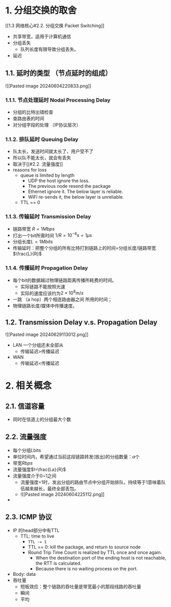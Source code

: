# 1. 分组交换的取舍
[[1.3 网络核心#2.2. 分组交换 Packet Switching]]
- 共享带宽，适用于计算机通信
- 分组丢失
	- 队列长度有限导致分组丢失。
- 延迟
## 1.1. 延时的类型 （节点延时的组成）
![[Pasted image 20240604220833.png]]
### 1.1.1. 节点处理延时 Nodal Processing Delay
- 分组的比特出错检查
- 查路由表的时间
- 对分组字段的处理 （IP协议层次）
### 1.1.2. 排队延时 Queuing Delay
- 队太长，发送时间就太长了，用户受不了
- 所以队不能太长，就会有丢失
- 取决于[[#2.2. 流量强度]]
- reasons for loss
	- queue is limited by length
		- UDP the host ignore the loss.
		- The previous node resend the package
		- Ethernet ignore it. The below layer is reliable.
		- WiFi re-sends it, the below layer is unreliable.
	- TTL == 0
### 1.1.3. 传输延时 Transmission Delay
- 链路带宽 $R=1Mbps$
- 打出一个bit所需时间 $1/R=10^{-6}s=1\mu s$
- 分组长度$L=1Mbits$
- 传输延时：把整个分组的所有比特打到链路上的时间=分组长度/链路带宽$\frac{L}{R}$
### 1.1.4. 传播延时 Propagation Delay
- 每个bit的数据越过物理链路距离传播所耗费的时间。
	- 实际链路不能按照光速
	- 实际的速度应该约为$2\times 10^8m/s$
- 一跳 （a hop）两个相连路由器之间 所用的时间；
- 物理链路长度/媒体中传播速度。
## 1.2. Transmission Delay v.s. Propagation Delay
![[Pasted image 20240629113012.png]]
- LAN 一个分组还未全部从
	- 传输延迟$>$传播延迟
- WAN
	- 传输延迟$<$传播延迟
# 2. 相关概念
## 2.1. 信道容量
- 同时在信道上的分组最大个数
## 2.2. 流量强度
- 每个分组$L$bits
- 单位时间内，希望通过当前这段链路转发(放出)的分组数量：$a$个
- 带宽$R bps$
- 流量强度$I=\frac{La}{R}$
- 流量强度介于0~1之间
	- 流量强度=1时，发出分组的路由节点中分组开始排队，持续等于1意味着队伍越来越长，最终全部丢包。
	- ![[Pasted image 20240604225112.png]]
- 
## 2.3. ICMP 协议
- IP 的head部分中有TTL
	- TTL: time to live
		- `TTL -= 1`
		- TTL == 0: kill the package, and return to source node
		- Round Trip Time Count is realized by TTL once and once again.
			- When the destination port of the ending host is not reachable, the RTT is calculated.
			- Because there is no waiting process on the port.
- Body: data
- 吞吐量
	- 短板效应：整个链路的吞吐量是带宽最小的那段线路的吞吐量
	- 瞬间
	- 平均